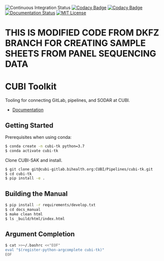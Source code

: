 ![Continuous Integration Status](https://github.com/bihealth/cubi-tk/workflows/CI/badge.svg)
[![Codacy Badge](https://app.codacy.com/project/badge/Grade/71dd0ea53e444cd0949a00a7025face7)](https://www.codacy.com/gh/bihealth/cubi-tk/dashboard?utm_source=github.com&amp;utm_medium=referral&amp;utm_content=bihealth/cubi-tk&amp;utm_campaign=Badge_Grade)
[![Codacy Badge](https://app.codacy.com/project/badge/Coverage/71dd0ea53e444cd0949a00a7025face7)](https://www.codacy.com/gh/bihealth/cubi-tk/dashboard?utm_source=github.com&utm_medium=referral&utm_content=bihealth/cubi-tk&utm_campaign=Badge_Coverage)
[![Documentation Status](https://readthedocs.org/projects/cubi-tk/badge/?version=latest)](https://cubi-tk.readthedocs.io/en/latest/?badge=latest)
[![MIT License](https://img.shields.io/badge/License-MIT-green.svg)](https://opensource.org/licenses/MIT)

# THIS IS MODIFIED CODE FROM DKFZ BRANCH FOR CREATING SAMPLE SHEETS FROM PANEL SEQUENCING DATA

# CUBI Toolkit

Tooling for connecting GitLab, pipelines, and SODAR at CUBI.

- [Documentation](https://cubi-tk.readthedocs.io/en/latest/?badge=latest)

## Getting Started

Prerequisites when using conda:

```bash
$ conda create -n cubi-tk python=3.7
$ conda activate cubi-tk
```

Clone CUBI-SAK and install.

```bash
$ git clone git@cubi-gitlab.bihealth.org:CUBI/Pipelines/cubi-tk.git
$ cd cubi-tk
$ pip install -e .
```

## Building the Manual

```bash
$ pip install -r requirements/develop.txt
$ cd docs_manual
$ make clean html
$ ls _build/html/index.html
```

## Argument Completion

```bash
$ cat >>~/.bashrc <<"EOF"
eval "$(register-python-argcomplete cubi-tk)"
EOF
```
